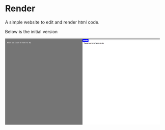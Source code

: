 # Render

A simple website to edit and render html code.

Below is the initial version 

![First Tests](v0.1.png)
